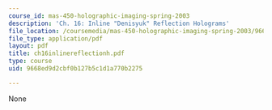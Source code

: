 ```yaml
---
course_id: mas-450-holographic-imaging-spring-2003
description: 'Ch. 16: Inline "Denisyuk" Reflection Holograms'
file_location: /coursemedia/mas-450-holographic-imaging-spring-2003/9668ed9d2cbf0b127b5c1d1a770b2275_ch16inlinereflectionh.pdf
file_type: application/pdf
layout: pdf
title: ch16inlinereflectionh.pdf
type: course
uid: 9668ed9d2cbf0b127b5c1d1a770b2275

---
```

None
